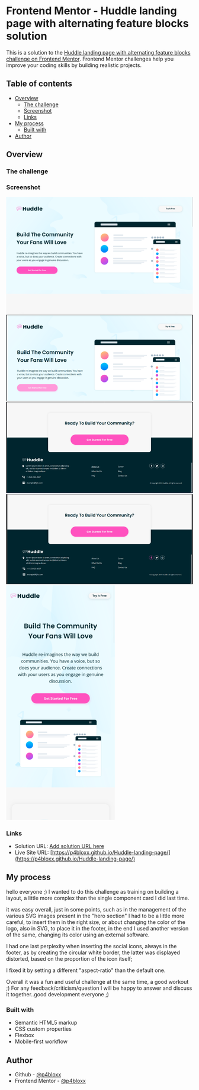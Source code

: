 # Frontend Mentor - Huddle landing page with alternating feature blocks solution

This is a solution to the [Huddle landing page with alternating feature blocks challenge on Frontend Mentor](https://www.frontendmentor.io/challenges/huddle-landing-page-with-alternating-feature-blocks-5ca5f5981e82137ec91a5100). Frontend Mentor challenges help you improve your coding skills by building realistic projects.

## Table of contents

- [Overview](#overview)
  - [The challenge](#the-challenge)
  - [Screenshot](#screenshot)
  - [Links](#links)
- [My process](#my-process)
  - [Built with](#built-with)
- [Author](#author)

## Overview

### The challenge

### Screenshot

![](./screenshots/Desktop%20view.png)
![](./screenshots/Desktop%20view%20-%20cta%20hover.png)
![](./screenshots/Desktop%20view%20-%20menu%20list%20hover.png)
![](./screenshots/Desktop%20view%20-%20social%20icons%20hover.png)
![](./screenshots/Mobile%20view.png)

### Links

- Solution URL: [Add solution URL here](https://your-solution-url.com)
- Live Site URL: [https://p4bloxx.github.io/Huddle-landing-page/](https://p4bloxx.github.io/Huddle-landing-page/)

## My process

hello everyone ;) I wanted to do this challenge as training on building a layout, a little more complex than the single component card I did last time.

it was easy overall, just in some points, such as in the management of the various SVG images present in the "hero section" I had to be a little more careful, to insert them in the right size, or about changing the color of the logo, also in SVG, to place it in the footer, in the end I used another version of the same, changing its color using an external software.

I had one last perplexity when inserting the social icons, always in the footer, as by creating the circular white border, the latter was displayed distorted, based on the proportion of the icon itself;

I fixed it by setting a different "aspect-ratio" than the default one.

Overall it was a fun and useful challenge at the same time, a good workout ;)
For any feedback/criticism/question I will be happy to answer and discuss it together..good development everyone ;)

### Built with

- Semantic HTML5 markup
- CSS custom properties
- Flexbox
- Mobile-first workflow

## Author

- Github - [@p4bloxx](https://github.com/p4bloxx)
- Frontend Mentor - [@p4bloxx](https://www.frontendmentor.io/profile/p4bloxx)
